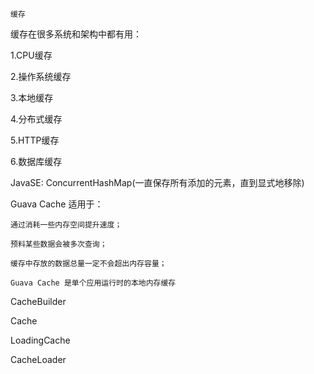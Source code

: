 `缓存`

缓存在很多系统和架构中都有用：
   
   1.CPU缓存
   
   2.操作系统缓存
   
   3.本地缓存
   
   4.分布式缓存
   
   5.HTTP缓存
   
   6.数据库缓存

JavaSE: 
   ConcurrentHashMap(一直保存所有添加的元素，直到显式地移除)

Guava Cache 适用于：

    通过消耗一些内存空间提升速度；
    
    预料某些数据会被多次查询；
    
    缓存中存放的数据总量一定不会超出内存容量；
    
    Guava Cache 是单个应用运行时的本地内存缓存

CacheBuilder

Cache

LoadingCache

CacheLoader

